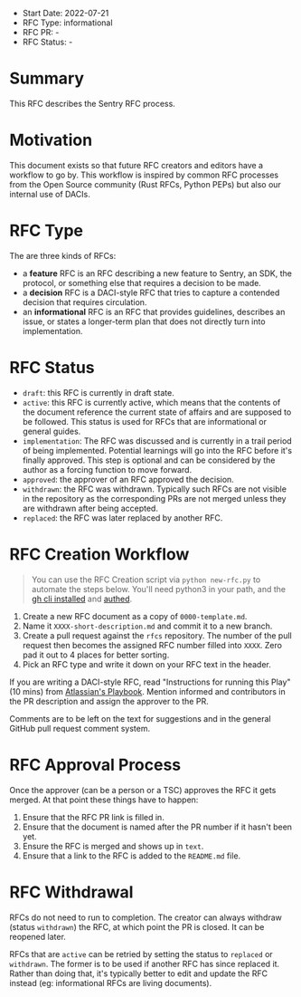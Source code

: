 - Start Date: 2022-07-21
- RFC Type: informational
- RFC PR: -
- RFC Status: -

# Summary

This RFC describes the Sentry RFC process.

# Motivation

This document exists so that future RFC creators and editors have a workflow to go by. This workflow is inspired by
common RFC processes from the Open Source community (Rust RFCs, Python PEPs) but also our internal use of DACIs.

# RFC Type

The are three kinds of RFCs:

- a **feature** RFC is an RFC describing a new feature to Sentry, an SDK, the protocol, or something else that requires a decision to be made.
- a **decision** RFC is a DACI-style RFC that tries to capture a contended decision that requires circulation.
- an **informational** RFC is an RFC that provides guidelines, describes an issue, or states a longer-term plan that does not directly turn into implementation.

# RFC Status

- `draft`: this RFC is currently in draft state.
- `active`: this RFC is currently active, which means that the contents of the document reference the current state of affairs and are supposed to be followed.
  This status is used for RFCs that are informational or general guides.
- `implementation`: The RFC was discussed and is currently in a trail period of being implemented. Potential learnings will go into the RFC before it's finally approved. This step is optional and can be considered by the author as a forcing function to move forward.
- `approved`: the approver of an RFC approved the decision.
- `withdrawn`: the RFC was withdrawn. Typically such RFCs are not visible in the repository as the corresponding PRs are not merged unless they are withdrawn after being accepted.
- `replaced`: the RFC was later replaced by another RFC.

# RFC Creation Workflow

> You can use the RFC Creation script via `python new-rfc.py` to automate the steps below. You'll need python3 in your path, and the [gh cli installed](https://cli.github.com/) and [authed](https://cli.github.com/manual/gh_auth_login).

1. Create a new RFC document as a copy of `0000-template.md`.
2. Name it `XXXX-short-description.md` and commit it to a new branch.
3. Create a pull request against the `rfcs` repository. The number of the pull request then
   becomes the assigned RFC number filled into `XXXX`. Zero pad it out to 4 places for better sorting.
4. Pick an RFC type and write it down on your RFC text in the header.

If you are writing a DACI-style RFC, read "Instructions for running this Play" (10 mins) from
[Atlassian's Playbook](https://www.atlassian.com/team-playbook/plays/daci). Mention informed and contributors in the PR
description and assign the approver to the PR.

Comments are to be left on the text for suggestions and in the general GitHub pull request comment system.

# RFC Approval Process

Once the approver (can be a person or a TSC) approves the RFC it gets merged. At that point these things have to happen:

1. Ensure that the RFC PR link is filled in.
2. Ensure that the document is named after the PR number if it hasn't been yet.
3. Ensure the RFC is merged and shows up in `text`.
4. Ensure that a link to the RFC is added to the `README.md` file.

# RFC Withdrawal

RFCs do not need to run to completion. The creator can always withdraw (status `withdrawn`) the RFC, at which point the PR is closed. It can be reopened later.

RFCs that are `active` can be retried by setting the status to `replaced` or `withdrawn`. The former is to be used if another RFC has since replaced it.
Rather than doing that, it's typically better to edit and update the RFC instead (eg: informational RFCs are living documents).
